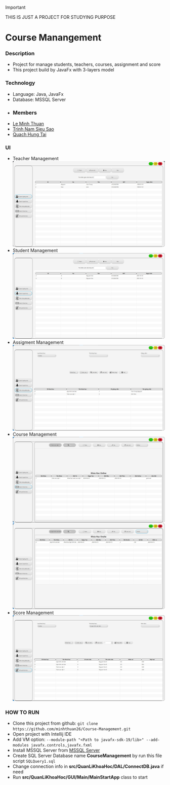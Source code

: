 > [!IMPORTANT]
> THIS IS JUST A PROJECT FOR STUDYING PURPOSE

# Course Manangement
### Description
  - Project for manage students, teachers, courses, assignment and score
  - This project build by JavaFx with 3-layers model
### Technology
  - Language: Java, JavaFx
  - Database: MSSQL Server
  - ### Members
  - [Le Minh Thuan](https://github.com/minhthuan26)
  - [Trinh Nam Sieu Sao](https://github.com/Sieusao5010)
  - [Quach Hung Tai](https://github.com/tai032001)
### UI
  - Teacher Management
  ![](./assets/z5516079619261_3b06496c90ac0a71027a7d540b3de5ba.jpg)
  - Student Management
  ![](./assets/z5516079619260_394baed8dbb7bc4ebc1ae4fdac07286e.jpg)
  - Assigment Management
  ![](./assets/z5516079619258_1c7374fde51a109c0d6e342d75d3f98f.jpg)
  - Course Management
  ![](./assets/z5516079619075_3af5d8682011f748ec7721c4c97af64a.jpg)
  ![](./assets/z5516079619073_685fb1778b56dc405622ccdfd46e3674.jpg)
  - Score Management
  ![](./assets/z5516079599457_559ea3a858bcf56b80bd5f48a7ad0dbe.jpg)
### HOW TO RUN
  - Clone this project from github: ```git clone https://github.com/minhthuan26/Course-Management.git```
  - Open project with Intellij IDE
  - Add VM option: ```--module-path "<Path to javafx-sdk-19/lib>" --add-modules javafx.controls,javafx.fxml```
  - Install MSSQL Server from [MSSQL Server](https://www.microsoft.com/en-us/sql-server/sql-server-downloads)
  - Create SQL Server Database name **CourseManagement** by run this file script ```SQLQuery1.sql```
  - Change connection info in **src/QuanLiKhoaHoc/DAL/ConnectDB.java** if need
  - Run **src/QuanLiKhoaHoc/GUI/Main/MainStartApp** class to start


